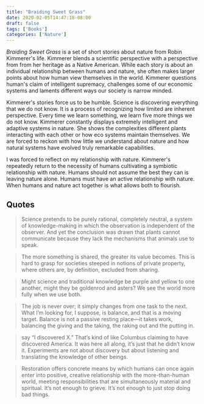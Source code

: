```yaml
---
title: "Braiding Sweet Grass"
date: 2020-02-05T14:47:18-08:00
draft: false
tags: ['Books']
categories: ['Nature']
---
```


*Braiding Sweet Grass* is a set of short stories about nature from Robin Kimmerer's life. Kimmerer blends a scientific perspective with a perspective from from her heritage as a Native American. While each story is about an individual relationship between humans and nature, she often makes larger points about how human view themselves in the world. Kimmerer questions human's claim of intelligent supremacy, challenges some of our economic systems and laments different ways our society is narrow minded.

Kimmerer's stories force us to be humble. Science is discovering everything that we do not know. It is a process of recognizing how limited are inherent perspective. Every time we learn something, we learn five more things we do not know. Kimmerer constantly displays extremely intelligent and adaptive systems in nature. She shows the complexities different plants interacting with each other or how eco systems maintain themselves. We are forced to reckon with how little we understand about nature and how natural systems have evolved truly remarkable capabilities.

I was forced to reflect on my relationship with nature. Kimmerer's repeatedly return to the necessity of humans cultivating a symbiotic relationship with nature. Humans should not assume the best they can is leaving nature alone. Humans must have an active relationship with nature. When humans and nature act together is what allows both to flourish.

## Quotes

> Science pretends to be purely rational, completely neutral, a system of knowledge-making in which the observation is independent of the observer. And yet the conclusion was drawn that plants cannot communicate because they lack the mechanisms that animals use to speak.

<!-- -->

> The more something is shared, the greater its value becomes. This is hard to grasp for societies steeped in notions of private property, where others are, by definition, excluded from sharing.

<!-- -->

> Might science and traditional knowledge be purple and yellow to one another, might they be goldenrod and asters? We see the world more fully when we use both.

<!-- -->

> The job is never over; it simply changes from one task to the next. What I’m looking for, I suppose, is balance, and that is a moving target. Balance is not a passive resting place—it takes work, balancing the giving and the taking, the raking out and the putting in.


<!-- -->

> say “I discovered X.” That’s kind of like Columbus claiming to have discovered America. It was here all along, it’s just that he didn’t know it. Experiments are not about discovery but about listening and translating the knowledge of other beings.

<!-- -->

> Restoration offers concrete means by which humans can once again enter into positive, creative relationship with the more-than-human world, meeting responsibilities that are simultaneously material and spiritual. It’s not enough to grieve. It’s not enough to just stop doing bad things.